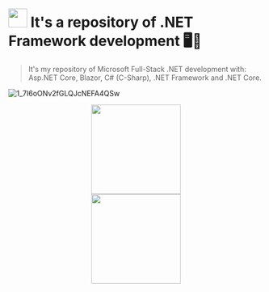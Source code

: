 # <img src="https://cdn.worldvectorlogo.com/logos/dot-net-core-7.svg" width="37"> It's a repository of .NET Framework development 🖥️🔢

<blockquote>It's my repository of Microsoft Full-Stack .NET development with: Asp.NET Core, Blazor, C# (C-Sharp), .NET Framework and .NET Core.</blockquote>

![1_7I6oONv2fGLQJcNEFA4QSw](https://user-images.githubusercontent.com/61624336/114978169-3ef11200-9e5f-11eb-8621-63964ccd0af6.png)

<div align="center"><img src="https://arnaldoaf.github.io/img/csharp.svg" height="177"></div>
<div align="center"><img src="https://upload.wikimedia.org/wikipedia/commons/e/ee/.NET_Core_Logo.svg" height="177"></div>

